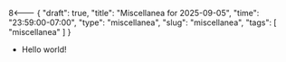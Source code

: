 8<--- { "draft": true, "title": "Miscellanea for 2025-09-05", "time": "23:59:00-07:00", "type": "miscellanea", "slug": "miscellanea", "tags": [ "miscellanea" ] }

- Hello world!
